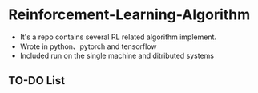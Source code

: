 # Reinforcement-Learning-Algorithm
- It's a repo contains several RL related algorithm implement.
- Wrote in python、pytorch and tensorflow
- Included run on the single machine and ditributed systems
## TO-DO List
